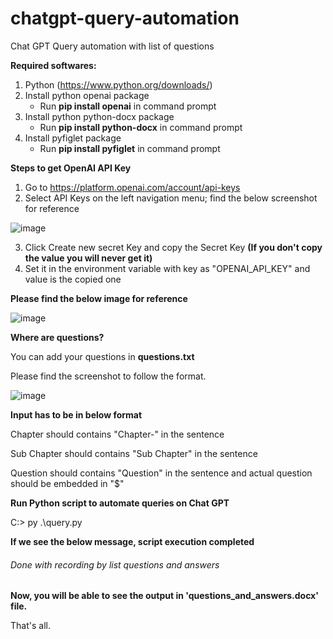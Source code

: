# chatgpt-query-automation
Chat GPT Query automation with list of questions

**Required softwares:**
1) Python (https://www.python.org/downloads/)
2) Install python openai package
      - Run <strong>pip install openai</strong> in command prompt
3) Install python python-docx package
      - Run <strong>pip install python-docx</strong> in command prompt
4) Install pyfiglet package
      - Run <strong>pip install pyfiglet</strong> in command prompt



**Steps to get OpenAI API Key**
1) Go to https://platform.openai.com/account/api-keys
2) Select API Keys on the left navigation menu; find the below screenshot for reference

![image](https://user-images.githubusercontent.com/10444449/223047522-08fe1cbe-65a5-4129-8fc6-b10d8694004e.png)

3) Click Create new secret Key and copy the Secret Key <strong>(If you don't copy the value you will never get it)</strong>
4) Set it in the environment variable with key as "OPENAI_API_KEY" and value is the copied one


**Please find the below image for reference**


![image](https://user-images.githubusercontent.com/10444449/223046925-489155f0-2883-4342-a59f-8853b6785713.png)



**Where are questions?**


You can add your questions in <strong>questions.txt</strong>

Please find the screenshot to follow the format.

![image](https://user-images.githubusercontent.com/10444449/223050587-fe8dd463-4adf-4600-9dff-2bd9299b4a69.png)

**Input has to be in below format**

Chapter should contains "Chapter-" in the sentence

Sub Chapter should contains "Sub Chapter" in the sentence

Question should contains "Question" in the sentence and actual question should be embedded in "$"




**Run Python script to automate queries on Chat GPT**

C:\> py .\query.py


**If we see the below message, script execution completed**

###### Done with recording by list questions and answers


<strong>Now, you will be able to see the output in 'questions_and_answers.docx' file.</strong>

That's all.
